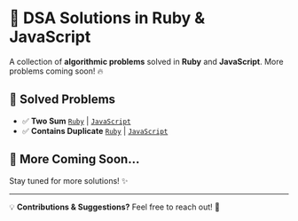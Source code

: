 # 🚀 DSA Solutions in Ruby & JavaScript  

A collection of **algorithmic problems** solved in **Ruby** and **JavaScript**. More problems coming soon! 🔥  

## 📌 Solved Problems  
- ✅ **Two Sum** [`Ruby`](./problems/two_sum/two_sum.rb) | [`JavaScript`](./problems/two_sum/two_sum.js)
- ✅ **Contains Duplicate** [`Ruby`](./problems/contains_duplicate/contains_duplicate.rb) | [`JavaScript`](./problems/contains_duplicate/contains_duplicate.js)

## 📅 More Coming Soon...  
Stay tuned for more solutions! ✨  

---

💡 **Contributions & Suggestions?** Feel free to reach out! 🚀  